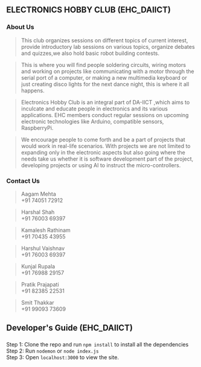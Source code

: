 ## ELECTRONICS HOBBY CLUB (EHC_DAIICT)
### About Us
> This club organizes sessions on different topics of current interest, provide introductory lab sessions on various topics, organize debates and quizzes,we also hold basic robot building contests.  

> This is where you will find people soldering circuits, wiring motors and working on projects like communicating with a motor through the serial port of a computer, or making a new multimedia keyboard or just creating disco lights for the next dance night, this is where it all happens.  

> Electronics Hobby Club is an integral part of DA-IICT ,which aims to inculcate and educate people in electronics and its various applications. EHC members conduct regular sessions on upcoming electronic technologies like Arduino, compatible sensors, RaspberryPi.  

> We encourage people to come forth and be a part of projects that would work in real-life scenarios. With projects we are not limited to expanding only in the electronic aspects but also going where the needs take us whether it is software development part of the project, developing projects or using AI to instruct the micro-controllers.

### Contact Us
> Aagam Mehta  
+91 74051 72912

> Harshal Shah  
+91 76003 69397

> Kamalesh Rathinam  
+91 70435 43955

> Harshul Vaishnav  
+91 76003 69397

> Kunjal Rupala  
+91 76988 29157

> Pratik Prajapati  
+91 82385 22531

> Smit Thakkar  
+91 99093 73609

## Developer's Guide (EHC_DAIICT)
###
Step 1: Clone the repo and run `npm install` to install all the dependencies  
Step 2: Run `nodemon` or `node index.js`  
Step 3: Open `localhost:3000` to view the site.
